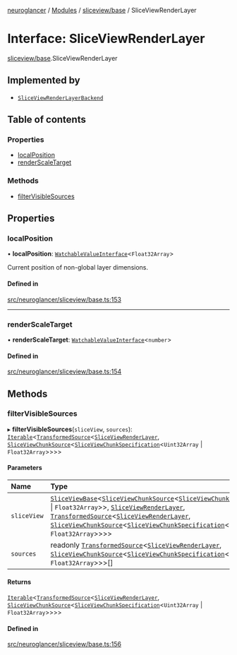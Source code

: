 [neuroglancer](../README.md) / [Modules](../modules.md) / [sliceview/base](../modules/sliceview_base.md) / SliceViewRenderLayer

# Interface: SliceViewRenderLayer

[sliceview/base](../modules/sliceview_base.md).SliceViewRenderLayer

## Implemented by

- [`SliceViewRenderLayerBackend`](../classes/sliceview_backend.SliceViewRenderLayerBackend.md)

## Table of contents

### Properties

- [localPosition](sliceview_base.SliceViewRenderLayer.md#localposition)
- [renderScaleTarget](sliceview_base.SliceViewRenderLayer.md#renderscaletarget)

### Methods

- [filterVisibleSources](sliceview_base.SliceViewRenderLayer.md#filtervisiblesources)

## Properties

### localPosition

• **localPosition**: [`WatchableValueInterface`](annotation_annotation_layer_state._internal_.WatchableValueInterface.md)<`Float32Array`\>

Current position of non-global layer dimensions.

#### Defined in

[src/neuroglancer/sliceview/base.ts:153](https://github.com/ActiveBrainAtlas2/neuroglancer/blob/1beb5d34/src/neuroglancer/sliceview/base.ts#L153)

___

### renderScaleTarget

• **renderScaleTarget**: [`WatchableValueInterface`](annotation_annotation_layer_state._internal_.WatchableValueInterface.md)<`number`\>

#### Defined in

[src/neuroglancer/sliceview/base.ts:154](https://github.com/ActiveBrainAtlas2/neuroglancer/blob/1beb5d34/src/neuroglancer/sliceview/base.ts#L154)

## Methods

### filterVisibleSources

▸ **filterVisibleSources**(`sliceView`, `sources`): [`Iterable`](annotation_annotation_layer_state._internal_.Iterable.md)<[`TransformedSource`](sliceview_base.TransformedSource.md)<[`SliceViewRenderLayer`](sliceview_base.SliceViewRenderLayer.md), [`SliceViewChunkSource`](sliceview_base.SliceViewChunkSource.md)<[`SliceViewChunkSpecification`](sliceview_base.SliceViewChunkSpecification.md)<`Uint32Array` \| `Float32Array`\>\>\>\>

#### Parameters

| Name | Type |
| :------ | :------ |
| `sliceView` | [`SliceViewBase`](../classes/sliceview_base.SliceViewBase.md)<[`SliceViewChunkSource`](sliceview_base.SliceViewChunkSource.md)<[`SliceViewChunkSpecification`](sliceview_base.SliceViewChunkSpecification.md)<`Uint32Array` \| `Float32Array`\>\>, [`SliceViewRenderLayer`](sliceview_base.SliceViewRenderLayer.md), [`TransformedSource`](sliceview_base.TransformedSource.md)<[`SliceViewRenderLayer`](sliceview_base.SliceViewRenderLayer.md), [`SliceViewChunkSource`](sliceview_base.SliceViewChunkSource.md)<[`SliceViewChunkSpecification`](sliceview_base.SliceViewChunkSpecification.md)<`Uint32Array` \| `Float32Array`\>\>\>\> |
| `sources` | readonly [`TransformedSource`](sliceview_base.TransformedSource.md)<[`SliceViewRenderLayer`](sliceview_base.SliceViewRenderLayer.md), [`SliceViewChunkSource`](sliceview_base.SliceViewChunkSource.md)<[`SliceViewChunkSpecification`](sliceview_base.SliceViewChunkSpecification.md)<`Uint32Array` \| `Float32Array`\>\>\>[] |

#### Returns

[`Iterable`](annotation_annotation_layer_state._internal_.Iterable.md)<[`TransformedSource`](sliceview_base.TransformedSource.md)<[`SliceViewRenderLayer`](sliceview_base.SliceViewRenderLayer.md), [`SliceViewChunkSource`](sliceview_base.SliceViewChunkSource.md)<[`SliceViewChunkSpecification`](sliceview_base.SliceViewChunkSpecification.md)<`Uint32Array` \| `Float32Array`\>\>\>\>

#### Defined in

[src/neuroglancer/sliceview/base.ts:156](https://github.com/ActiveBrainAtlas2/neuroglancer/blob/1beb5d34/src/neuroglancer/sliceview/base.ts#L156)
